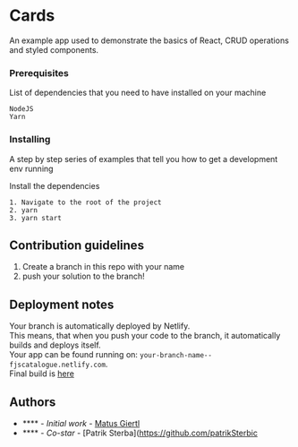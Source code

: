 # Cards

An example app used to demonstrate the basics of React, CRUD operations and styled components.

### Prerequisites

List of dependencies that you need to have installed on your machine

```
NodeJS
Yarn
```


### Installing

A step by step series of examples that tell you how to get a development env running

Install the dependencies

```
1. Navigate to the root of the project
2. yarn
3. yarn start
```

## Contribution guidelines

1. Create a branch in this repo with your name
2. push your solution to the branch!

## Deployment notes
Your branch is automatically deployed by Netlify.  
This means, that when you push your code to the branch, it automatically builds and deploys itself.  
Your app can be found running on: `your-branch-name--fjscatalogue.netlify.com`.  
Final build is [here](https://fjscatalogue.netlify.com/)

## Authors

- \*\*\*\* - _Initial work_ - [Matus Giertl](https://github.com/MattGiertl)
- \*\*\*\* - _Co-star_ - [Patrik Sterba](https://github.com/patrikSterbic
